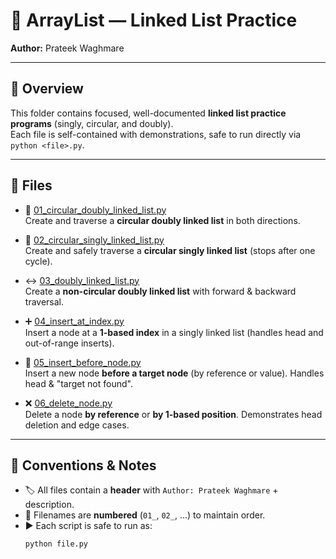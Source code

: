 # 🔗 ArrayList — Linked List Practice

**Author:** Prateek Waghmare  

---

## 📌 Overview
This folder contains focused, well-documented **linked list practice programs** (singly, circular, and doubly).  
Each file is self-contained with demonstrations, safe to run directly via `python <file>.py`.  

---

## 📂 Files

- 🔁 [01_circular_doubly_linked_list.py](01_circular_doubly_linked_list.py)  
  Create and traverse a **circular doubly linked list** in both directions.

- 🔄 [02_circular_singly_linked_list.py](02_circular_singly_linked_list.py)  
  Create and safely traverse a **circular singly linked list** (stops after one cycle).

- ↔️ [03_doubly_linked_list.py](03_doubly_linked_list.py)  
  Create a **non-circular doubly linked list** with forward & backward traversal.

- ➕ [04_insert_at_index.py](04_insert_at_index.py)  
  Insert a node at a **1-based index** in a singly linked list (handles head and out-of-range inserts).

- 📍 [05_insert_before_node.py](05_insert_before_node.py)  
  Insert a new node **before a target node** (by reference or value). Handles head & "target not found".

- ❌ [06_delete_node.py](06_delete_node.py)  
  Delete a node **by reference** or **by 1-based position**. Demonstrates head deletion and edge cases.

---

## 📝 Conventions & Notes
- 🏷️ All files contain a **header** with `Author: Prateek Waghmare` + description.  
- 📂 Filenames are **numbered** (`01_`, `02_`, …) to maintain order.  
- ▶️ Each script is safe to run as:  
  ```bash
  python file.py
  ```
